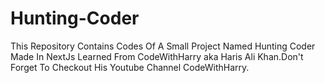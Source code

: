 # Hunting-Coder
This Repository Contains Codes Of A Small Project Named Hunting Coder Made In NextJs Learned From CodeWithHarry aka Haris Ali Khan.Don't Forget To Checkout His Youtube Channel CodeWithHarry.
